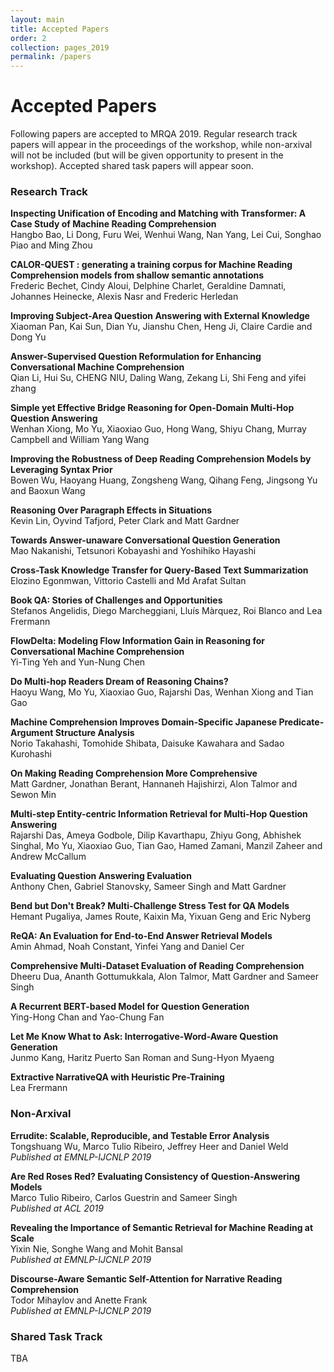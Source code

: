 ```yaml
---
layout: main
title: Accepted Papers
order: 2
collection: pages_2019
permalink: /papers
---
```

# Accepted Papers

Following papers are accepted to MRQA 2019.
Regular research track papers will appear in the proceedings of the workshop, 
while non-arxival will not be included (but will be given opportunity to present in the workshop).
Accepted shared task papers will appear soon.

### Research Track

**Inspecting Unification of Encoding and Matching with Transformer: A Case Study of Machine Reading Comprehension**<br>
Hangbo Bao, Li Dong, Furu Wei, Wenhui Wang, Nan Yang, Lei Cui, Songhao Piao and Ming Zhou


**CALOR-QUEST : generating a training corpus for Machine Reading Comprehension models from shallow semantic annotations**<br>
Frederic Bechet, Cindy Aloui, Delphine Charlet, Geraldine Damnati, Johannes Heinecke, Alexis Nasr and Frederic Herledan


**Improving Subject-Area Question Answering with External Knowledge**<br>
Xiaoman Pan, Kai Sun, Dian Yu, Jianshu Chen, Heng Ji, Claire Cardie and Dong Yu


**Answer-Supervised Question Reformulation for Enhancing Conversational Machine Comprehension**<br>
Qian Li, Hui Su, CHENG NIU, Daling Wang, Zekang Li, Shi Feng and yifei zhang


**Simple yet Effective Bridge Reasoning for Open-Domain Multi-Hop Question Answering**<br>
Wenhan Xiong, Mo Yu, Xiaoxiao Guo, Hong Wang, Shiyu Chang, Murray Campbell and William Yang Wang


**Improving the Robustness of Deep Reading Comprehension Models by Leveraging Syntax Prior**<br>
Bowen Wu, Haoyang Huang, Zongsheng Wang, Qihang Feng, Jingsong Yu and Baoxun Wang


**Reasoning Over Paragraph Effects in Situations**<br>
Kevin Lin, Oyvind Tafjord, Peter Clark and Matt Gardner


**Towards Answer-unaware Conversational Question Generation**<br>
Mao Nakanishi, Tetsunori Kobayashi and Yoshihiko Hayashi


**Cross-Task Knowledge Transfer for Query-Based Text Summarization**<br>
Elozino Egonmwan, Vittorio Castelli and Md Arafat Sultan


**Book QA: Stories of Challenges and Opportunities**<br>
Stefanos Angelidis, Diego Marcheggiani, Lluís Màrquez, Roi Blanco and Lea Frermann


**FlowDelta: Modeling Flow Information Gain in Reasoning for Conversational Machine Comprehension**<br>
Yi-Ting Yeh and Yun-Nung Chen


**Do Multi-hop Readers Dream of Reasoning Chains?**<br>
Haoyu Wang, Mo Yu, Xiaoxiao Guo, Rajarshi Das, Wenhan Xiong and Tian Gao


**Machine Comprehension Improves Domain-Specific Japanese Predicate-Argument Structure Analysis**<br>
Norio Takahashi, Tomohide Shibata, Daisuke Kawahara and Sadao Kurohashi


**On Making Reading Comprehension More Comprehensive**<br>
Matt Gardner, Jonathan Berant, Hannaneh Hajishirzi, Alon Talmor and Sewon Min


**Multi-step Entity-centric Information Retrieval for Multi-Hop Question Answering**<br>
Rajarshi Das, Ameya Godbole, Dilip Kavarthapu, Zhiyu Gong, Abhishek Singhal, Mo Yu, Xiaoxiao Guo, Tian Gao, Hamed Zamani, Manzil Zaheer and Andrew McCallum


**Evaluating Question Answering Evaluation**<br>
Anthony Chen, Gabriel Stanovsky, Sameer Singh and Matt Gardner


**Bend but Don't Break? Multi-Challenge Stress Test for QA Models**<br>
Hemant Pugaliya, James Route, Kaixin Ma, Yixuan Geng and Eric Nyberg


**ReQA: An Evaluation for End-to-End Answer Retrieval Models**<br>
Amin Ahmad, Noah Constant, Yinfei Yang and Daniel Cer


**Comprehensive Multi-Dataset Evaluation of Reading Comprehension**<br>
Dheeru Dua, Ananth Gottumukkala, Alon Talmor, Matt Gardner and Sameer Singh


**A Recurrent BERT-based Model for Question Generation**<br>
Ying-Hong Chan and Yao-Chung Fan


**Let Me Know What to Ask: Interrogative-Word-Aware Question Generation**<br>
Junmo Kang, Haritz Puerto San Roman and Sung-Hyon Myaeng


**Extractive NarrativeQA with Heuristic Pre-Training**<br>
Lea Frermann


### Non-Arxival
**Errudite: Scalable, Reproducible, and Testable Error Analysis**<br>
Tongshuang Wu, Marco Tulio Ribeiro, Jeffrey Heer and Daniel Weld<br>
*Published at EMNLP-IJCNLP 2019*


**Are Red Roses Red? Evaluating Consistency of Question-Answering Models**<br>
Marco Tulio Ribeiro, Carlos Guestrin and Sameer Singh<br>
*Published at ACL 2019*


**Revealing the Importance of Semantic Retrieval for Machine Reading at Scale**<br>
Yixin Nie, Songhe Wang and Mohit Bansal<br>
*Published at EMNLP-IJCNLP 2019*



**Discourse-Aware Semantic Self-Attention for Narrative Reading Comprehension**<br>
Todor Mihaylov and Anette Frank<br>
*Published at EMNLP-IJCNLP 2019*

### Shared Task Track
TBA
